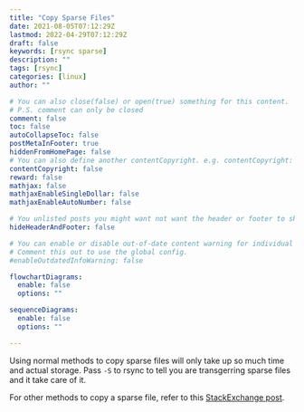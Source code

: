 ```yaml
---
title: "Copy Sparse Files"
date: 2021-08-05T07:12:29Z
lastmod: 2022-04-29T07:12:29Z
draft: false 
keywords: [rsync sparse]
description: ""
tags: [rsync]
categories: [linux]
author: ""

# You can also close(false) or open(true) something for this content.
# P.S. comment can only be closed
comment: false
toc: false
autoCollapseToc: false
postMetaInFooter: true 
hiddenFromHomePage: false
# You can also define another contentCopyright. e.g. contentCopyright: "This is another copyright."
contentCopyright: false
reward: false
mathjax: false
mathjaxEnableSingleDollar: false
mathjaxEnableAutoNumber: false

# You unlisted posts you might want not want the header or footer to show
hideHeaderAndFooter: false

# You can enable or disable out-of-date content warning for individual post.
# Comment this out to use the global config.
#enableOutdatedInfoWarning: false

flowchartDiagrams:
  enable: false
  options: ""

sequenceDiagrams: 
  enable: false
  options: ""

---
```


Using normal methods to copy sparse files will only take up so much time and actual storage. Pass `-S` to rsync to tell you are transgerring sparse files and it take care of it.
<!--more-->
For other methods to copy a sparse file, refer to this [StackExchange post](https://serverfault.com/questions/665335/what-is-fastest-way-to-copy-a-sparse-file-what-method-results-in-the-smallest-f).
